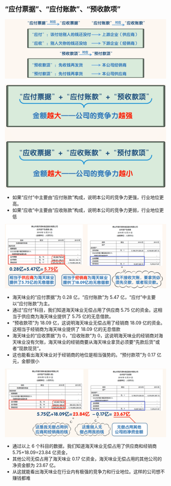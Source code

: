 ## “应付票据”、“应付账款”、“预收款项”

![image-20220505145316213](images/image-20220505145316213.png)

<img src="images/image-20220505145353695.png" alt="image-20220505145353695" style="zoom:50%;" />

- 如果“应付”中主要由“应付账款”构成，说明本公司的竞争力更强，行业地位更高。
- 如果“应收”中主要由“应收账款”构成，说明本公司的竞争力更弱，行业地位更低

![image-20220505145457405](images/image-20220505145457405.png)

- 海天味业的“应付票据”为 0.28 亿，“应付账款”为 5.47 亿，“应付”中主要以“应付账款”为主。
- 通过“应付”科目，我们知道海天味业无偿占用了供应商 5.75 亿的资金。这相当于供应商为海天味业提供了 5.75 亿的无息借款。
- “预收款项”为 18.09 亿，这说明海天味业无偿占用了经销商 18.09 亿的资金。这相当于经销商为海天味业提供了 18.09 亿的无息借款
- 海天味业的“应收票据”为 0，“应收账款”为 0，这说明海天味业的经销商对海天味业没有欠账，海天味业的经销商要从海天味业拿货必须要“先款后货”或者“现款现货”。
- 这也能看出海天味业对于经销商的地位是相当强势的。“预付款项”为 0.17 亿元，金额很小

![image-20220505145528999](images/image-20220505145528999.png)

- 通过以上 6 个科目的数据，我们知道海天味业无偿占用了供应商和经销商 5.75+18.09=23.84 亿资金，
- 其他公司无偿占用了海天味业 0.17 亿资金，海天味业无偿占用的其他公司的净资金额为 23.67 亿。
- 从这就能看出海天味业在行业内有极强的竞争力和行业地位。这样的公司想不赚钱都难